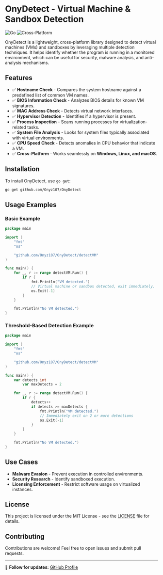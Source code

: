# OnyDetect - Virtual Machine & Sandbox Detection

![Go](https://img.shields.io/badge/Go-1.24.0-blue) ![Cross-Platform](https://img.shields.io/badge/Cross--Platform-Windows%20%7C%20Linux%20%7C%20MacOS-green)

OnyDetect is a lightweight, cross-platform library designed to detect virtual machines (VMs) and sandboxes by leveraging multiple detection techniques. It helps identify whether the program is running in a monitored environment, which can be useful for security, malware analysis, and anti-analysis mechanisms.

## Features

- ✅ **Hostname Check** - Compares the system hostname against a predefined list of common VM names.
- ✅ **BIOS Information Check** - Analyzes BIOS details for known VM signatures.
- ✅ **MAC Address Check** - Detects virtual network interfaces.
- ✅ **Hypervisor Detection** - Identifies if a hypervisor is present.
- ✅ **Process Inspection** - Scans running processes for virtualization-related tasks.
- ✅ **System File Analysis** - Looks for system files typically associated with virtual environments.
- ✅ **CPU Speed Check** - Detects anomalies in CPU behavior that indicate a VM.
- ✅ **Cross-Platform** - Works seamlessly on **Windows, Linux, and macOS**.

## Installation

To install OnyDetect, use `go get`:

```sh
go get github.com/Onyz107/OnyDetect
```

## Usage Examples

### Basic Example

```go
package main

import (
	"fmt"
	"os"

	"github.com/Onyz107/OnyDetect/detectVM"
)

func main() {
	for _, r := range detectVM.Run() {
		if r {
			fmt.Println("VM detected.")
			// Virtual machine or sandbox detected, exit immediately.
			os.Exit(-1)
		}
	}

	fmt.Println("No VM detected.")
}
```

### Threshold-Based Detection Example

```go
package main

import (
	"fmt"
	"os"

	"github.com/Onyz107/OnyDetect/detectVM"
)

func main() {
	var detects int
        var maxDetects = 2

	for _, r := range detectVM.Run() {
		if r {
			detects++
			if detects >= maxDetects {
				fmt.Println("VM detected.")
				// Immediately exit on 2 or more detections
				os.Exit(-1)
			}
		}
	}

	fmt.Println("No VM detected.")
}
```

## Use Cases

- **Malware Evasion** - Prevent execution in controlled environments.
- **Security Research** - Identify sandboxed execution.
- **Licensing Enforcement** - Restrict software usage on virtualized instances.

## License

This project is licensed under the MIT License - see the [LICENSE](LICENSE) file for details.

## Contributing

Contributions are welcome! Feel free to open issues and submit pull requests.

---

🔗 **Follow for updates:** [GitHub Profile](https://github.com/Onyz107)

